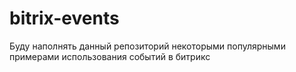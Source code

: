# bitrix-events



Буду наполнять данный репозиторий некоторыми популярными примерами использования событий в битрикс

